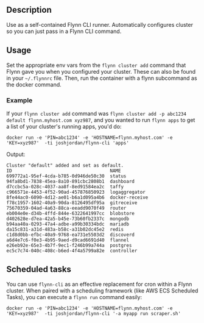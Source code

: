 ## Description

Use as a self-contained Flynn CLI runner. Automatically configures cluster so you can just pass in a Flynn CLI command.

## Usage

Set the appropriate env vars from the `flynn cluster add` command that Flynn gave you when you configured your cluster. These can also be found in your `~/.flynnrc` file. Then, run the container with a flynn subcommand as the docker command.

### Example

If your `flynn cluster add` command was `flynn cluster add -p abc1234 default flynn.myhost.com xyz987`, and you wanted to run `flynn apps` to get a list of your cluster's running apps, you'd do:


```
docker run -e 'PIN=abc1234' -e 'HOSTNAME=flynn.myhost.com' -e 'KEY=xyz987'  -ti joshjordan/flynn-cli 'apps'
```

Output:

```
Cluster "default" added and set as default.
ID                                    NAME
699772a1-95ef-4cda-b785-0d946de50c30  status
94fa8bd1-7838-45ea-8a10-891cbc2808b1  dashboard
d7ccbc5a-028c-4037-aa8f-8ed91584ea2c  taffy
c966571e-4453-4f52-90ad-457876850923  logaggregator
8fe44ac0-6090-4d12-ae01-b6a1d095a4b6  docker-receive
f78c1957-1602-40a9-90da-8126495df95a  gitreceive
75670359-04ad-4a63-88ca-eeadd9070f49  router
eb004e0e-d34b-4ffd-844e-6322641997cc  blobstore
d402628e-d7ea-42a5-b45e-73b60fb2337c  mongodb
b94aa40a-0293-47a4-adbe-a99b30334bdc  mariadb
da15c831-a31d-483a-b58c-a31b02dc45e2  redis
c1d8d0bb-efbc-40a9-9768-ea731e5503d2  discoverd
a6d4e7c6-f0e3-4b95-9aed-d9cad6691d40  flannel
e26eb92e-65e3-4b7f-9ec1-f246b99a744a  postgres
ec5c7c74-040c-408c-b6ed-4f4a5799a82e  controller
```

## Scheduled tasks

You can use `flynn-cli` as an effective replacement for cron within a Flynn cluster. When paired with a scheduling framework (like AWS ECS Scheduled Tasks), you can execute a `flynn run` command easily:

```
docker run -e 'PIN=abc1234' -e 'HOSTNAME=flynn.myhost.com' -e 'KEY=xyz987'  -ti joshjordan/flynn-cli '-a myapp run scraper.sh'
```
